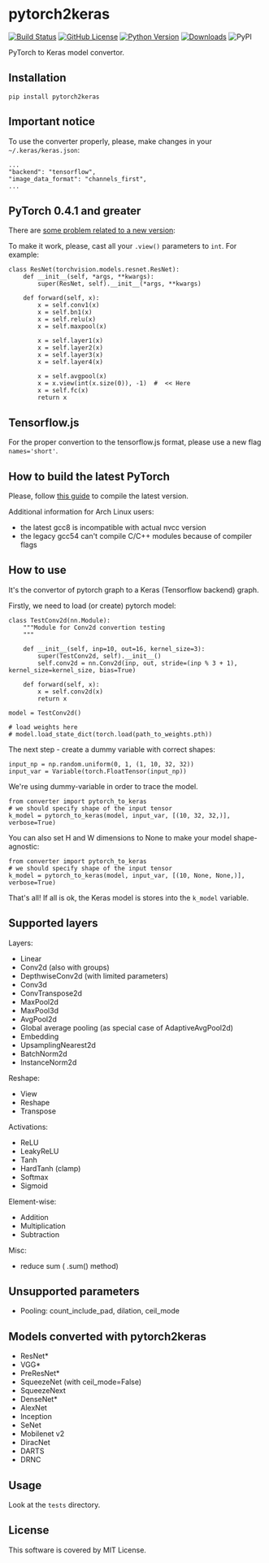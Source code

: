# pytorch2keras

[![Build Status](https://travis-ci.com/nerox8664/pytorch2keras.svg?branch=master)](https://travis-ci.com/nerox8664/pytorch2keras)
[![GitHub License](https://img.shields.io/badge/License-MIT-blue.svg)](https://opensource.org/licenses/MIT)
[![Python Version](https://img.shields.io/badge/python-2.7%2C3.6-lightgrey.svg)](https://github.com/nerox8664/pytorch2keras)
[![Downloads](https://pepy.tech/badge/pytorch2keras)](https://pepy.tech/project/pytorch2keras)
![PyPI](https://img.shields.io/pypi/v/pytorch2keras.svg)

PyTorch to Keras model convertor. 

## Installation

```
pip install pytorch2keras 
```

## Important notice

To use the converter properly, please, make changes in your `~/.keras/keras.json`:


```
...
"backend": "tensorflow",
"image_data_format": "channels_first",
...
```

## PyTorch 0.4.1 and greater

There are [some problem related to a new version](https://github.com/pytorch/pytorch/issues/13963):

To make it work, please, cast all your `.view()` parameters to `int`. For example:

```
class ResNet(torchvision.models.resnet.ResNet):
    def __init__(self, *args, **kwargs):
        super(ResNet, self).__init__(*args, **kwargs)

    def forward(self, x):
        x = self.conv1(x)
        x = self.bn1(x)
        x = self.relu(x)
        x = self.maxpool(x)

        x = self.layer1(x)
        x = self.layer2(x)
        x = self.layer3(x)
        x = self.layer4(x)

        x = self.avgpool(x)
        x = x.view(int(x.size(0)), -1)  #  << Here
        x = self.fc(x)
        return x
```

## Tensorflow.js

For the proper convertion to the tensorflow.js format, please use a new flag `names='short'`.


## How to build the latest PyTorch

Please, follow [this guide](https://github.com/pytorch/pytorch#from-source) to compile the latest version.

Additional information for Arch Linux users:

* the latest gcc8 is incompatible with actual nvcc version
* the legacy gcc54 can't compile C/C++ modules because of compiler flags

## How to use

It's the convertor of pytorch graph to a Keras (Tensorflow backend) graph.

Firstly, we need to load (or create) pytorch model:

```
class TestConv2d(nn.Module):
    """Module for Conv2d convertion testing
    """

    def __init__(self, inp=10, out=16, kernel_size=3):
        super(TestConv2d, self).__init__()
        self.conv2d = nn.Conv2d(inp, out, stride=(inp % 3 + 1), kernel_size=kernel_size, bias=True)

    def forward(self, x):
        x = self.conv2d(x)
        return x

model = TestConv2d()

# load weights here
# model.load_state_dict(torch.load(path_to_weights.pth))
```

The next step - create a dummy variable with correct shapes:

```
input_np = np.random.uniform(0, 1, (1, 10, 32, 32))
input_var = Variable(torch.FloatTensor(input_np))
```

We're using dummy-variable in order to trace the model.

```
from converter import pytorch_to_keras
# we should specify shape of the input tensor
k_model = pytorch_to_keras(model, input_var, [(10, 32, 32,)], verbose=True)  
```

You can also set H and W dimensions to None to make your model shape-agnostic:

```
from converter import pytorch_to_keras
# we should specify shape of the input tensor
k_model = pytorch_to_keras(model, input_var, [(10, None, None,)], verbose=True)  
```

That's all! If all is ok, the Keras model is stores into the `k_model` variable.

## Supported layers

Layers:

* Linear
* Conv2d (also with groups)
* DepthwiseConv2d (with limited parameters)
* Conv3d
* ConvTranspose2d
* MaxPool2d
* MaxPool3d
* AvgPool2d
* Global average pooling (as special case of AdaptiveAvgPool2d)
* Embedding
* UpsamplingNearest2d
* BatchNorm2d
* InstanceNorm2d

Reshape:

* View
* Reshape
* Transpose

Activations:

* ReLU
* LeakyReLU
* Tanh
* HardTanh (clamp)
* Softmax
* Sigmoid

Element-wise:

* Addition
* Multiplication
* Subtraction

Misc:

* reduce sum ( .sum() method)

## Unsupported parameters

* Pooling: count_include_pad, dilation, ceil_mode

## Models converted with pytorch2keras

* ResNet*
* VGG*
* PreResNet*
* SqueezeNet (with ceil_mode=False)
* SqueezeNext
* DenseNet*
* AlexNet
* Inception
* SeNet
* Mobilenet v2
* DiracNet
* DARTS
* DRNC

## Usage
Look at the `tests` directory.

## License
This software is covered by MIT License.